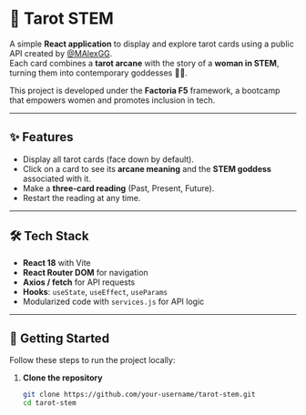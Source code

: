 # 🔮 Tarot STEM

A simple **React application** to display and explore tarot cards using a public API created by [@MAlexGG](https://github.com/MAlexGG).  
Each card combines a **tarot arcane** with the story of a **woman in STEM**, turning them into contemporary goddesses 👩‍🔬.  

This project is developed under the **Factoria F5** framework, a bootcamp that empowers women and promotes inclusion in tech.  

---

## ✨ Features

- Display all tarot cards (face down by default).  
- Click on a card to see its **arcane meaning** and the **STEM goddess** associated with it.  
- Make a **three-card reading** (Past, Present, Future).  
- Restart the reading at any time.  

---

## 🛠️ Tech Stack

- **React 18** with Vite  
- **React Router DOM** for navigation  
- **Axios / fetch** for API requests  
- **Hooks**: `useState`, `useEffect`, `useParams`  
- Modularized code with `services.js` for API logic  

---

## 🚀 Getting Started

Follow these steps to run the project locally:

1. **Clone the repository**
   ```bash
   git clone https://github.com/your-username/tarot-stem.git
   cd tarot-stem
